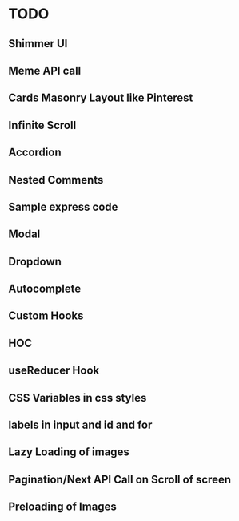# TODO

## Shimmer UI
## Meme API call
## Cards Masonry Layout like Pinterest
## Infinite Scroll
## Accordion
## Nested Comments

## Sample express code

## Modal
## Dropdown
## Autocomplete
## Custom Hooks
## HOC
## useReducer Hook

## CSS Variables in css styles
## labels in input and id and for

## Lazy Loading of images
## Pagination/Next API Call on Scroll of screen
## Preloading of Images